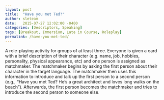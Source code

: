```yaml
---
layout: post
title:  "Have you met Ted?"
author: sleteam
date:   2015-07-27 12:02:00 -0400
categories: [Descriptors, Speaking]
tags: [Breakout, Immersion, Late in Course, Roleplay]
permalink: /have-you-met-ted/
---
```

A role-playing activity for groups of at least three. Everyone is given a card with a brief description of their character (e.g. name, job, hobbies, personality, physical appearance, etc) and one person is assigned as matchmaker. The matchmaker begins by asking the first person about their character in the target language. The matchmaker then uses this information to introduce and talk up the first person to a second person (e.g., “Have you met Ted? He’s a great architect and loves long walks on the beach”).  Afterwards, the first person becomes the matchmaker and tries to introduce the second person to someone else.
